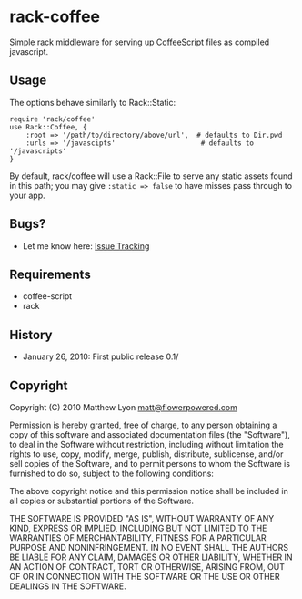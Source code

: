 # rack-coffee

Simple rack middleware for serving up [CoffeeScript](http://jashkenas.github.com/coffee-script/) files as compiled javascript.

## Usage

The options behave similarly to Rack::Static:
    
    require 'rack/coffee'
    use Rack::Coffee, {
        :root => '/path/to/directory/above/url',  # defaults to Dir.pwd
        :urls => '/javascipts'                     # defaults to '/javascripts'
    }

By default, rack/coffee will use a Rack::File to serve any static assets found in this path; you may give `:static => false` to have misses pass through to your app.


## Bugs?

* Let me know here: [Issue Tracking](http://github.com/mattly/rack-coffee/issues)

## Requirements

* coffee-script
* rack

## History

* January 26, 2010: First public release 0.1/

## Copyright

Copyright (C) 2010 Matthew Lyon <matt@flowerpowered.com>

Permission is hereby granted, free of charge, to any person obtaining a copy
of this software and associated documentation files (the "Software"), to
deal in the Software without restriction, including without limitation the
rights to use, copy, modify, merge, publish, distribute, sublicense, and/or
sell copies of the Software, and to permit persons to whom the Software is
furnished to do so, subject to the following conditions:

The above copyright notice and this permission notice shall be included in
all copies or substantial portions of the Software.

THE SOFTWARE IS PROVIDED "AS IS", WITHOUT WARRANTY OF ANY KIND, EXPRESS OR
IMPLIED, INCLUDING BUT NOT LIMITED TO THE WARRANTIES OF MERCHANTABILITY,
FITNESS FOR A PARTICULAR PURPOSE AND NONINFRINGEMENT. IN NO EVENT SHALL
THE AUTHORS BE LIABLE FOR ANY CLAIM, DAMAGES OR OTHER LIABILITY, WHETHER 
IN AN ACTION OF CONTRACT, TORT OR OTHERWISE, ARISING FROM, OUT OF OR IN
CONNECTION WITH THE SOFTWARE OR THE USE OR OTHER DEALINGS IN THE SOFTWARE.